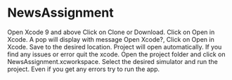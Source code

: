 # NewsAssignment
Open Xcode 9 and above
Click on Clone or Download.
Click on Open in Xcode.
A pop will display with message Open Xcode?, Click on Open in Xcode.
Save to the desired location.
Project will open automatically.
If you find any issues or error quit the xcode.
Open the project folder and click on NewsAssignment.xcworkspace.
Select the desired simulator and run the project.
Even if you get any errors try to run the app.
